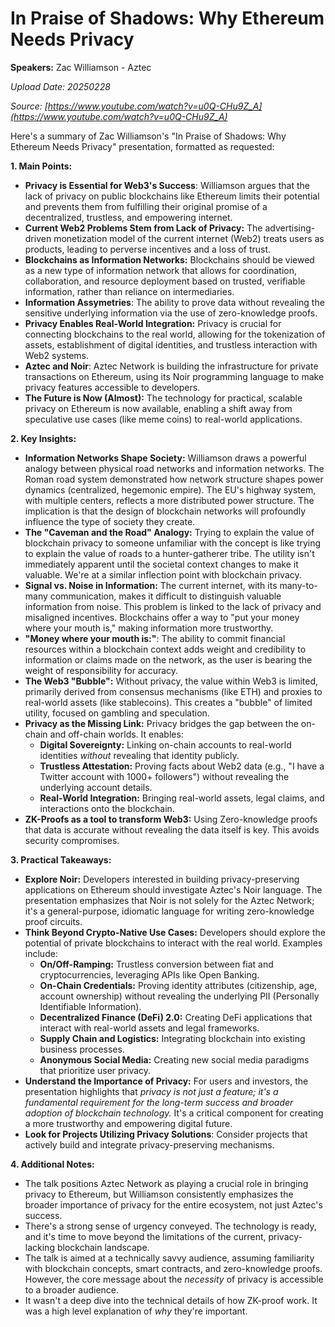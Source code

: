# In Praise of Shadows: Why Ethereum Needs Privacy

**Speakers:** Zac Williamson - Aztec


*Upload Date: 20250228*

*Source: [https://www.youtube.com/watch?v=u0Q-CHu9Z_A](https://www.youtube.com/watch?v=u0Q-CHu9Z_A)*

Here's a summary of Zac Williamson's "In Praise of Shadows: Why Ethereum Needs Privacy" presentation, formatted as requested:

**1. Main Points:**

*   **Privacy is Essential for Web3's Success**: Williamson argues that the lack of privacy on public blockchains like Ethereum limits their potential and prevents them from fulfilling their original promise of a decentralized, trustless, and empowering internet.
*   **Current Web2 Problems Stem from Lack of Privacy:** The advertising-driven monetization model of the current internet (Web2) treats users as products, leading to perverse incentives and a loss of trust.
*   **Blockchains as Information Networks:**  Blockchains should be viewed as a new type of information network that allows for coordination, collaboration, and resource deployment based on trusted, verifiable information, rather than reliance on intermediaries.
*	**Information Assymetries**: The ability to prove data without revealing the sensitive underlying information via the use of zero-knowledge proofs.
*   **Privacy Enables Real-World Integration:**  Privacy is crucial for connecting blockchains to the real world, allowing for the tokenization of assets, establishment of digital identities, and trustless interaction with Web2 systems.
*   **Aztec and Noir**:  Aztec Network is building the infrastructure for private transactions on Ethereum, using its Noir programming language to make privacy features accessible to developers.
*   **The Future is Now (Almost):**  The technology for practical, scalable privacy on Ethereum is now available, enabling a shift away from speculative use cases (like meme coins) to real-world applications.

**2. Key Insights:**

*   **Information Networks Shape Society:** Williamson draws a powerful analogy between physical road networks and information networks. The Roman road system demonstrated how network structure shapes power dynamics (centralized, hegemonic empire).  The EU's highway system, with multiple centers, reflects a more distributed power structure.  The implication is that the design of blockchain networks will profoundly influence the type of society they create.
*   **The "Caveman and the Road" Analogy:**  Trying to explain the value of blockchain privacy to someone unfamiliar with the concept is like trying to explain the value of roads to a hunter-gatherer tribe.  The utility isn't immediately apparent until the societal context changes to make it valuable.  We're at a similar inflection point with blockchain privacy.
*   **Signal vs. Noise in Information:** The current internet, with its many-to-many communication, makes it difficult to distinguish valuable information from noise. This problem is linked to the lack of privacy and misaligned incentives. Blockchains offer a way to "put your money where your mouth is," making information more trustworthy.
*   **"Money where your mouth is:"**: The ability to commit financial resources within a blockchain context adds weight and credibility to information or claims made on the network, as the user is bearing the weight of responsibility for accuracy.
*   **The Web3 "Bubble":**  Without privacy, the value within Web3 is limited, primarily derived from consensus mechanisms (like ETH) and proxies to real-world assets (like stablecoins). This creates a "bubble" of limited utility, focused on gambling and speculation.
*   **Privacy as the Missing Link:** Privacy bridges the gap between the on-chain and off-chain worlds.  It enables:
    *   **Digital Sovereignty:** Linking on-chain accounts to real-world identities *without* revealing that identity publicly.
    *   **Trustless Attestation:**  Proving facts about Web2 data (e.g., "I have a Twitter account with 1000+ followers") without revealing the underlying account details.
    *   **Real-World Integration:** Bringing real-world assets, legal claims, and interactions onto the blockchain.
*    **ZK-Proofs as a tool to transform Web3:** Using Zero-knowledge proofs that data is accurate without revealing the data itself is key. This avoids security compromises.

**3. Practical Takeaways:**

*   **Explore Noir:** Developers interested in building privacy-preserving applications on Ethereum should investigate Aztec's Noir language. The presentation emphasizes that Noir is not solely for the Aztec Network; it's a general-purpose, idiomatic language for writing zero-knowledge proof circuits.
*   **Think Beyond Crypto-Native Use Cases:**  Developers should explore the potential of private blockchains to interact with the real world.  Examples include:
    *   **On/Off-Ramping:** Trustless conversion between fiat and cryptocurrencies, leveraging APIs like Open Banking.
    *   **On-Chain Credentials:** Proving identity attributes (citizenship, age, account ownership) without revealing the underlying PII (Personally Identifiable Information).
    *   **Decentralized Finance (DeFi) 2.0:** Creating DeFi applications that interact with real-world assets and legal frameworks.
    *   **Supply Chain and Logistics:** Integrating blockchain into existing business processes.
    *   **Anonymous Social Media:** Creating new social media paradigms that prioritize user privacy.
*   **Understand the Importance of Privacy:**  For users and investors, the presentation highlights that *privacy is not just a feature; it's a fundamental requirement for the long-term success and broader adoption of blockchain technology.* It's a critical component for creating a more trustworthy and empowering digital future.
*    **Look for Projects Utilizing Privacy Solutions**: Consider projects that actively build and integrate privacy-preserving mechanisms.

**4. Additional Notes:**

*   The talk positions Aztec Network as playing a crucial role in bringing privacy to Ethereum, but Williamson consistently emphasizes the broader importance of privacy for the entire ecosystem, not just Aztec's success.
*   There's a strong sense of urgency conveyed. The technology is ready, and it's time to move beyond the limitations of the current, privacy-lacking blockchain landscape.
*   The talk is aimed at a technically savvy audience, assuming familiarity with blockchain concepts, smart contracts, and zero-knowledge proofs. However, the core message about the *necessity* of privacy is accessible to a broader audience.
* It wasn't a deep dive into the technical details of how ZK-proof work. It was a high level explanation of *why* they're important.